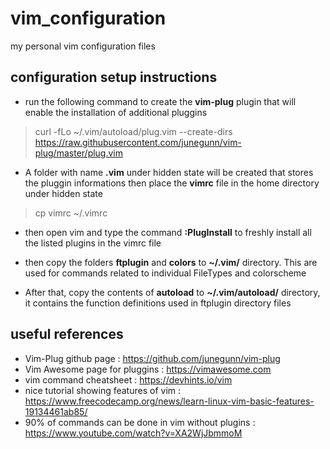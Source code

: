 # vim_configuration
my personal vim configuration files

## configuration setup instructions
* run the following command to create the **vim-plug** plugin that will enable the installation of additional pluggins
> curl -fLo ~/.vim/autoload/plug.vim --create-dirs https://raw.githubusercontent.com/junegunn/vim-plug/master/plug.vim

* A folder with name **.vim** under hidden state will be created that stores the pluggin informations then place the **vimrc** file in the home directory under hidden state
> cp vimrc ~/.vimrc

* then open vim and type the command **:PlugInstall** to freshly install all the listed plugins in the vimrc file

* then copy the folders **ftplugin** and **colors** to **~/.vim/** directory. This are used for commands related to individual FileTypes and colorscheme
* After that, copy the contents of **autoload** to **~/.vim/autoload/** directory, it contains the function definitions used in ftplugin directory files

## useful references
* Vim-Plug github page : https://github.com/junegunn/vim-plug
* Vim Awesome page for pluggins : https://vimawesome.com
* vim command cheatsheet : https://devhints.io/vim
* nice tutorial showing features of vim : https://www.freecodecamp.org/news/learn-linux-vim-basic-features-19134461ab85/
* 90% of commands can be done in vim without plugins : https://www.youtube.com/watch?v=XA2WjJbmmoM
